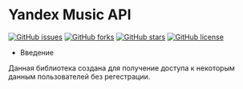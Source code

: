 # Yandex Music API

[![GitHub issues](https://img.shields.io/github/issues/Veter-ok/yandex-music-api)](https://github.com/Veter-ok/yandex-music-api/issues) [![GitHub forks](https://img.shields.io/github/forks/Veter-ok/yandex-music-api)](https://github.com/Veter-ok/yandex-music-api/network) [![GitHub stars](https://img.shields.io/github/stars/Veter-ok/yandex-music-api)](https://github.com/Veter-ok/yandex-music-api/stargazers) [![GitHub license](https://img.shields.io/github/license/Veter-ok/yandex-music-api)](https://github.com/Veter-ok/yandex-music-api)

* Введение

Данная библиотека создана для получение доступа к некоторым данным пользователей без регестрации.
